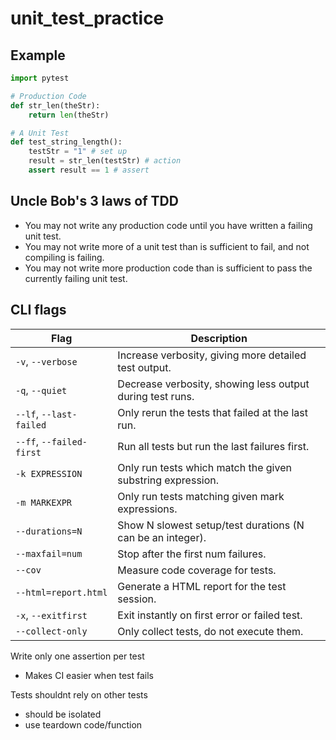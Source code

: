 # unit_test_practice


## Example
```python
import pytest

# Production Code
def str_len(theStr):
    return len(theStr)

# A Unit Test
def test_string_length():
    testStr = "1" # set up
    result = str_len(testStr) # action
    assert result == 1 # assert
```
## Uncle Bob's 3 laws of TDD

- You may not write any production code until you have written a failing unit test.  
- You may not write more of a unit test than is sufficient to fail, and not compiling is failing.  
- You may not write more production code than is sufficient to pass the currently failing unit test.  

## CLI flags

| Flag                  | Description                                                  |
|-----------------------|--------------------------------------------------------------|
| `-v`, `--verbose`     | Increase verbosity, giving more detailed test output.        |
| `-q`, `--quiet`       | Decrease verbosity, showing less output during test runs.    |
| `--lf`, `--last-failed` | Only rerun the tests that failed at the last run.           |
| `--ff`, `--failed-first` | Run all tests but run the last failures first.            |
| `-k EXPRESSION`       | Only run tests which match the given substring expression.   |
| `-m MARKEXPR`         | Only run tests matching given mark expressions.              |
| `--durations=N`       | Show N slowest setup/test durations (N can be an integer).   |
| `--maxfail=num`       | Stop after the first num failures.                           |
| `--cov`               | Measure code coverage for tests.                             |
| `--html=report.html`  | Generate a HTML report for the test session.                 |
| `-x`, `--exitfirst`   | Exit instantly on first error or failed test.                |
| `--collect-only`      | Only collect tests, do not execute them.                     |  

Write only one assertion per test  
- Makes CI easier when test fails  

Tests shouldnt rely on other tests  
- should be isolated  
- use teardown code/function  

